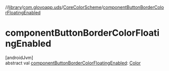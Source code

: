 //[library](../../../index.md)/[com.glovoapp.uds](../index.md)/[CoreColorScheme](index.md)/[componentButtonBorderColorFloatingEnabled](component-button-border-color-floating-enabled.md)

# componentButtonBorderColorFloatingEnabled

[androidJvm]\
abstract val [componentButtonBorderColorFloatingEnabled](component-button-border-color-floating-enabled.md): [Color](https://developer.android.com/reference/kotlin/androidx/compose/ui/graphics/Color.html)
